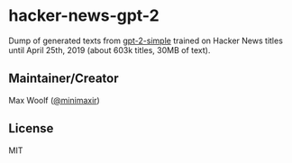 # hacker-news-gpt-2

Dump of generated texts from [gpt-2-simple](https://github.com/minimaxir/gpt-2-simple) trained on Hacker News titles until April 25th, 2019 (about 603k titles, 30MB of text).

## Maintainer/Creator

Max Woolf ([@minimaxir](https://minimaxir.com))

## License

MIT